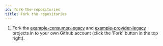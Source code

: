 ```yaml
---
id: fork-the-repositories
title: Fork the repositories
---
```


1. Fork the [example-consumer-legacy][example-consumer-legacy] and [example-provider-legacy][example-provider-legacy] projects in to your own Github account (click the 'Fork' button in the top right).

[example-consumer-legacy]: https://github.com/pactflow/example-consumer-legacy
[example-provider-legacy]: https://github.com/pactflow/example-provider-legacy
